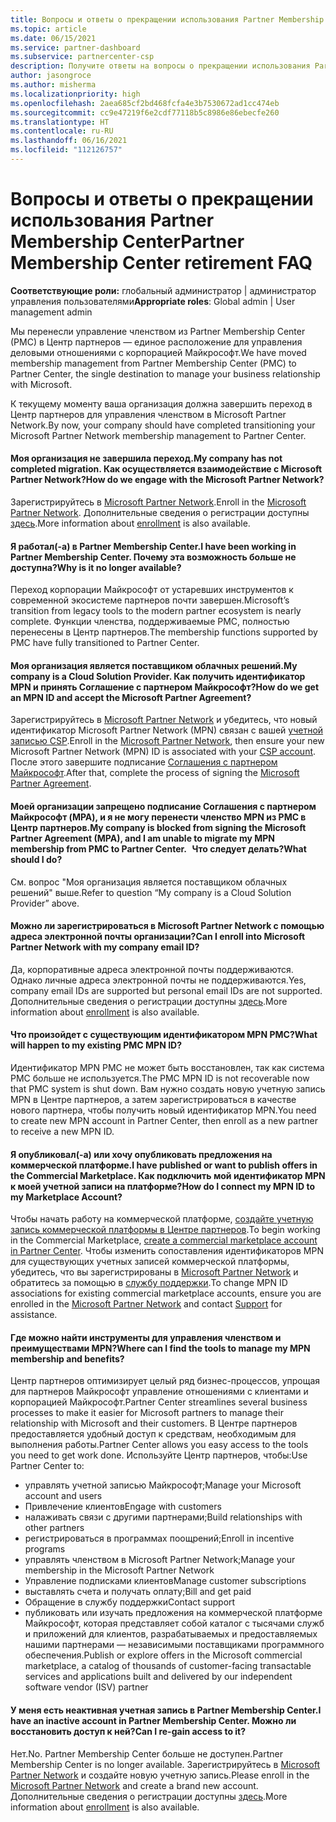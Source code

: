 ```yaml
---
title: Вопросы и ответы о прекращении использования Partner Membership Center
ms.topic: article
ms.date: 06/15/2021
ms.service: partner-dashboard
ms.subservice: partnercenter-csp
description: Получите ответы на вопросы о прекращении использования Partner Membership Center (PMC) и о переходе в Центр партнеров.
author: jasongroce
ms.author: misherma
ms.localizationpriority: high
ms.openlocfilehash: 2aea685cf2bd468fcfa4e3b7530672ad1cc474eb
ms.sourcegitcommit: cc9e47219f6e2cdf77118b5c8986e86ebecfe260
ms.translationtype: HT
ms.contentlocale: ru-RU
ms.lasthandoff: 06/16/2021
ms.locfileid: "112126757"
---
```

# <a name="partner-membership-center-retirement-faq"></a><span data-ttu-id="cf5cc-103">Вопросы и ответы о прекращении использования Partner Membership Center</span><span class="sxs-lookup"><span data-stu-id="cf5cc-103">Partner Membership Center retirement FAQ</span></span>
<span data-ttu-id="cf5cc-104">**Соответствующие роли:** глобальный администратор | администратор управления пользователями</span><span class="sxs-lookup"><span data-stu-id="cf5cc-104">**Appropriate roles**: Global admin | User management admin</span></span>

<span data-ttu-id="cf5cc-105">Мы перенесли управление членством из Partner Membership Center (PMC) в Центр партнеров — единое расположение для управления деловыми отношениями с корпорацией Майкрософт.</span><span class="sxs-lookup"><span data-stu-id="cf5cc-105">We have moved membership management from Partner Membership Center (PMC) to Partner Center, the single destination to manage your business relationship with Microsoft.</span></span> 

<span data-ttu-id="cf5cc-106">К текущему моменту ваша организация должна завершить переход в Центр партнеров для управления членством в Microsoft Partner Network.</span><span class="sxs-lookup"><span data-stu-id="cf5cc-106">By now, your company should have completed transitioning your Microsoft Partner Network membership management to Partner Center.</span></span>

#### <a name="my-company-has-not-completed-migration-how-do-we-engage-with-the-microsoft-partner-network"></a><span data-ttu-id="cf5cc-107">Моя организация не завершила переход.</span><span class="sxs-lookup"><span data-stu-id="cf5cc-107">My company has not completed migration.</span></span> <span data-ttu-id="cf5cc-108">Как осуществляется взаимодействие с Microsoft Partner Network?</span><span class="sxs-lookup"><span data-stu-id="cf5cc-108">How do we engage with the Microsoft Partner Network?</span></span>
<span data-ttu-id="cf5cc-109">Зарегистрируйтесь в [Microsoft Partner Network](https://partner.microsoft.com/dashboard/account/v3/enrollment/introduction/partnership).</span><span class="sxs-lookup"><span data-stu-id="cf5cc-109">Enroll in the [Microsoft Partner Network](https://partner.microsoft.com/dashboard/account/v3/enrollment/introduction/partnership).</span></span> <span data-ttu-id="cf5cc-110">Дополнительные сведения о регистрации доступны [здесь](mpn-create-a-partner-center-account.md).</span><span class="sxs-lookup"><span data-stu-id="cf5cc-110">More information about [enrollment](mpn-create-a-partner-center-account.md) is also available.</span></span> 

#### <a name="i-have-been-working-in-partner-membership-center-why-is-it-no-longer-available"></a><span data-ttu-id="cf5cc-111">Я работал(-а) в Partner Membership Center.</span><span class="sxs-lookup"><span data-stu-id="cf5cc-111">I have been working in Partner Membership Center.</span></span> <span data-ttu-id="cf5cc-112">Почему эта возможность больше не доступна?</span><span class="sxs-lookup"><span data-stu-id="cf5cc-112">Why is it no longer available?</span></span>
<span data-ttu-id="cf5cc-113">Переход корпорации Майкрософт от устаревших инструментов к современной экосистеме партнеров почти завершен.</span><span class="sxs-lookup"><span data-stu-id="cf5cc-113">Microsoft’s transition from legacy tools to the modern partner ecosystem is nearly complete.</span></span> <span data-ttu-id="cf5cc-114">Функции членства, поддерживаемые PMC, полностью перенесены в Центр партнеров.</span><span class="sxs-lookup"><span data-stu-id="cf5cc-114">The membership functions supported by PMC have fully transitioned to Partner Center.</span></span>

#### <a name="my-company-is-a-cloud-solution-provider-how-do-we-get-an-mpn-id-and-accept-the-microsoft-partner-agreement"></a><span data-ttu-id="cf5cc-115">Моя организация является поставщиком облачных решений.</span><span class="sxs-lookup"><span data-stu-id="cf5cc-115">My company is a Cloud Solution Provider.</span></span> <span data-ttu-id="cf5cc-116">Как получить идентификатор MPN и принять Соглашение с партнером Майкрософт?</span><span class="sxs-lookup"><span data-stu-id="cf5cc-116">How do we get an MPN ID and accept the Microsoft Partner Agreement?</span></span>
<span data-ttu-id="cf5cc-117">Зарегистрируйтесь в [Microsoft Partner Network](https://partner.microsoft.com/dashboard/account/v3/enrollment/introduction/partnership) и убедитесь, что новый идентификатор Microsoft Partner Network (MPN) связан с вашей [учетной записью CSP](update-your-partner-profile.md#update-your-mpn-id-associated-with-your-csp-account).</span><span class="sxs-lookup"><span data-stu-id="cf5cc-117">Enroll in the [Microsoft Partner Network](https://partner.microsoft.com/dashboard/account/v3/enrollment/introduction/partnership), then ensure your new Microsoft Partner Network (MPN) ID is associated with your [CSP account](update-your-partner-profile.md#update-your-mpn-id-associated-with-your-csp-account).</span></span> <span data-ttu-id="cf5cc-118">После этого завершите подписание [Соглашения с партнером Майкрософт](microsoft-partner-agreement.md).</span><span class="sxs-lookup"><span data-stu-id="cf5cc-118">After that, complete the process of signing the [Microsoft Partner Agreement](microsoft-partner-agreement.md).</span></span>

#### <a name="my-company-is-blocked-from-signing-the-microsoft-partner-agreement-mpa-and-i-am-unable-to-migrate-my-mpn-membership-from-pmc-to-partner-center-what-should-i-do"></a><span data-ttu-id="cf5cc-119">Моей организации запрещено подписание Соглашения с партнером Майкрософт (MPA), и я не могу перенести членство MPN из PMC в Центр партнеров.</span><span class="sxs-lookup"><span data-stu-id="cf5cc-119">My company is blocked from signing the Microsoft Partner Agreement (MPA), and I am unable to migrate my MPN membership from PMC to Partner Center.</span></span> <span data-ttu-id="cf5cc-120">  Что следует делать?</span><span class="sxs-lookup"><span data-stu-id="cf5cc-120">What should I do?</span></span>
<span data-ttu-id="cf5cc-121">См. вопрос "Моя организация является поставщиком облачных решений" выше.</span><span class="sxs-lookup"><span data-stu-id="cf5cc-121">Refer to question “My company is a Cloud Solution Provider” above.</span></span>

#### <a name="can-i-enroll-into-microsoft-partner-network-with-my-company-email-id"></a><span data-ttu-id="cf5cc-122">Можно ли зарегистрироваться в Microsoft Partner Network с помощью адреса электронной почты организации?</span><span class="sxs-lookup"><span data-stu-id="cf5cc-122">Can I enroll into Microsoft Partner Network with my company email ID?</span></span>
<span data-ttu-id="cf5cc-123">Да, корпоративные адреса электронной почты поддерживаются. Однако личные адреса электронной почты не поддерживаются.</span><span class="sxs-lookup"><span data-stu-id="cf5cc-123">Yes, company email IDs are supported but personal email IDs are not supported.</span></span> <span data-ttu-id="cf5cc-124">Дополнительные сведения о регистрации доступны [здесь](mpn-create-a-partner-center-account.md).</span><span class="sxs-lookup"><span data-stu-id="cf5cc-124">More information about [enrollment](mpn-create-a-partner-center-account.md) is also available.</span></span> 

#### <a name="what-will-happen-to-my-existing-pmc-mpn-id"></a><span data-ttu-id="cf5cc-125">Что произойдет с существующим идентификатором MPN PMC?</span><span class="sxs-lookup"><span data-stu-id="cf5cc-125">What will happen to my existing PMC MPN ID?</span></span>
<span data-ttu-id="cf5cc-126">Идентификатор MPN PMC не может быть восстановлен, так как система PMC больше не используется.</span><span class="sxs-lookup"><span data-stu-id="cf5cc-126">The PMC MPN ID is not recoverable now that PMC system is shut down.</span></span> <span data-ttu-id="cf5cc-127">Вам нужно создать новую учетную запись MPN в Центре партнеров, а затем зарегистрироваться в качестве нового партнера, чтобы получить новый идентификатор MPN.</span><span class="sxs-lookup"><span data-stu-id="cf5cc-127">You need to create new MPN account in Partner Center, then enroll as a new partner to receive a new MPN ID.</span></span>

#### <a name="i-have-published-or-want-to-publish-offers-in-the-commercial-marketplace-how-do-i-connect-my-mpn-id-to-my-marketplace-account"></a><span data-ttu-id="cf5cc-128">Я опубликовал(-а) или хочу опубликовать предложения на коммерческой платформе.</span><span class="sxs-lookup"><span data-stu-id="cf5cc-128">I have published or want to publish offers in the Commercial Marketplace.</span></span> <span data-ttu-id="cf5cc-129">Как подключить мой идентификатор MPN к моей учетной записи на платформе?</span><span class="sxs-lookup"><span data-stu-id="cf5cc-129">How do I connect my MPN ID to my Marketplace Account?</span></span>
<span data-ttu-id="cf5cc-130">Чтобы начать работу на коммерческой платформе, [создайте учетную запись коммерческой платформы в Центре партнеров](/azure/marketplace/create-account).</span><span class="sxs-lookup"><span data-stu-id="cf5cc-130">To begin working in the Commercial Marketplace, [create a commercial marketplace account in Partner Center](/azure/marketplace/create-account).</span></span>
<span data-ttu-id="cf5cc-131">Чтобы изменить сопоставления идентификаторов MPN для существующих учетных записей коммерческой платформы, убедитесь, что вы зарегистрированы в [Microsoft Partner Network](https://partner.microsoft.com/dashboard/account/v3/enrollment/introduction/partnership) и обратитесь за помощью в [службу поддержки](https://partner.microsoft.com/support/?stage=2&topicid=e82f5aba-2576-3124-37e5-437532a50626).</span><span class="sxs-lookup"><span data-stu-id="cf5cc-131">To change MPN ID associations for existing commercial marketplace accounts, ensure you are enrolled in the [Microsoft Partner Network](https://partner.microsoft.com/dashboard/account/v3/enrollment/introduction/partnership) and contact [Support](https://partner.microsoft.com/support/?stage=2&topicid=e82f5aba-2576-3124-37e5-437532a50626) for assistance.</span></span>

#### <a name="where-can-i-find-the-tools-to-manage-my-mpn-membership-and-benefits"></a><span data-ttu-id="cf5cc-132">Где можно найти инструменты для управления членством и преимуществами MPN?</span><span class="sxs-lookup"><span data-stu-id="cf5cc-132">Where can I find the tools to manage my MPN membership and benefits?</span></span>
<span data-ttu-id="cf5cc-133">Центр партнеров оптимизирует целый ряд бизнес-процессов, упрощая для партнеров Майкрософт управление отношениями с клиентами и корпорацией Майкрософт.</span><span class="sxs-lookup"><span data-stu-id="cf5cc-133">Partner Center streamlines several business processes to make it easier for Microsoft partners to manage their relationship with Microsoft and their customers.</span></span> <span data-ttu-id="cf5cc-134">В Центре партнеров предоставляется удобный доступ к средствам, необходимым для выполнения работы.</span><span class="sxs-lookup"><span data-stu-id="cf5cc-134">Partner Center allows you easy access to the tools you need to get work done.</span></span> <span data-ttu-id="cf5cc-135">Используйте Центр партнеров, чтобы:</span><span class="sxs-lookup"><span data-stu-id="cf5cc-135">Use Partner Center to:</span></span>
* <span data-ttu-id="cf5cc-136">управлять учетной записью Майкрософт;</span><span class="sxs-lookup"><span data-stu-id="cf5cc-136">Manage your Microsoft account and users</span></span>
* <span data-ttu-id="cf5cc-137">Привлечение клиентов</span><span class="sxs-lookup"><span data-stu-id="cf5cc-137">Engage with customers</span></span>
* <span data-ttu-id="cf5cc-138">налаживать связи с другими партнерами;</span><span class="sxs-lookup"><span data-stu-id="cf5cc-138">Build relationships with other partners</span></span>
* <span data-ttu-id="cf5cc-139">регистрироваться в программах поощрений;</span><span class="sxs-lookup"><span data-stu-id="cf5cc-139">Enroll in incentive programs</span></span>
* <span data-ttu-id="cf5cc-140">управлять членством в Microsoft Partner Network;</span><span class="sxs-lookup"><span data-stu-id="cf5cc-140">Manage your membership in the Microsoft Partner Network</span></span>
* <span data-ttu-id="cf5cc-141">Управление подписками клиентов</span><span class="sxs-lookup"><span data-stu-id="cf5cc-141">Manage customer subscriptions</span></span>
* <span data-ttu-id="cf5cc-142">выставлять счета и получать оплату;</span><span class="sxs-lookup"><span data-stu-id="cf5cc-142">Bill and get paid</span></span>
* <span data-ttu-id="cf5cc-143">Обращение в службу поддержки</span><span class="sxs-lookup"><span data-stu-id="cf5cc-143">Contact support</span></span>
* <span data-ttu-id="cf5cc-144">публиковать или изучать предложения на коммерческой платформе Майкрософт, которая представляет собой каталог с тысячами служб и приложений для клиентов, разрабатываемых и предоставляемых нашими партнерами — независимыми поставщиками программного обеспечения.</span><span class="sxs-lookup"><span data-stu-id="cf5cc-144">Publish or explore offers in the Microsoft commercial marketplace, a catalog of thousands of customer-facing transactable services and applications built and delivered by our independent software vendor (ISV) partner</span></span>

#### <a name="i-have-an-inactive-account-in-partner-membership-center-can-i-re-gain-access-to-it"></a><span data-ttu-id="cf5cc-145">У меня есть неактивная учетная запись в Partner Membership Center.</span><span class="sxs-lookup"><span data-stu-id="cf5cc-145">I have an inactive account in Partner Membership Center.</span></span> <span data-ttu-id="cf5cc-146">Можно ли восстановить доступ к ней?</span><span class="sxs-lookup"><span data-stu-id="cf5cc-146">Can I re-gain access to it?</span></span> 
<span data-ttu-id="cf5cc-147">Нет.</span><span class="sxs-lookup"><span data-stu-id="cf5cc-147">No.</span></span> <span data-ttu-id="cf5cc-148">Partner Membership Center больше не доступен.</span><span class="sxs-lookup"><span data-stu-id="cf5cc-148">Partner Membership Center is no longer available.</span></span> <span data-ttu-id="cf5cc-149">Зарегистрируйтесь в [Microsoft Partner Network](https://partner.microsoft.com/dashboard/account/v3/enrollment/introduction/partnership) и создайте новую учетную запись.</span><span class="sxs-lookup"><span data-stu-id="cf5cc-149">Please enroll in the [Microsoft Partner Network](https://partner.microsoft.com/dashboard/account/v3/enrollment/introduction/partnership) and create a brand new account.</span></span> <span data-ttu-id="cf5cc-150">Дополнительные сведения о регистрации доступны [здесь](mpn-create-a-partner-center-account.md).</span><span class="sxs-lookup"><span data-stu-id="cf5cc-150">More information about [enrollment](mpn-create-a-partner-center-account.md) is also available.</span></span>
